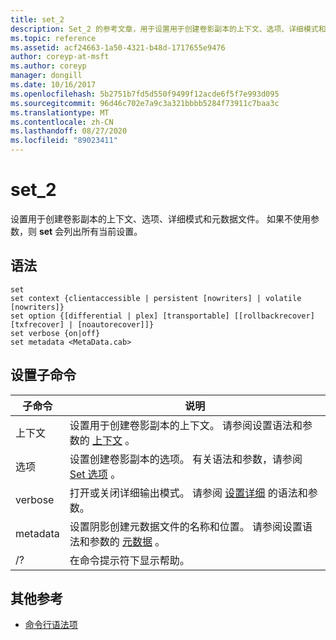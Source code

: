```yaml
---
title: set_2
description: Set_2 的参考文章，用于设置用于创建卷影副本的上下文、选项、详细模式和元数据文件。
ms.topic: reference
ms.assetid: acf24663-1a50-4321-b48d-1717655e9476
author: coreyp-at-msft
ms.author: coreyp
manager: dongill
ms.date: 10/16/2017
ms.openlocfilehash: 5b2751b7fd5d550f9499f12acde6f5f7e993d095
ms.sourcegitcommit: 96d46c702e7a9c3a321bbbb5284f73911c7baa3c
ms.translationtype: MT
ms.contentlocale: zh-CN
ms.lasthandoff: 08/27/2020
ms.locfileid: "89023411"
---
```

# <a name="set_2"></a>set_2

设置用于创建卷影副本的上下文、选项、详细模式和元数据文件。 如果不使用参数，则 **set** 会列出所有当前设置。

## <a name="syntax"></a>语法

```
set
set context {clientaccessible | persistent [nowriters] | volatile [nowriters]}
set option {[differential | plex] [transportable] [[rollbackrecover] [txfrecover] | [noautorecover]]}
set verbose {on|off}
set metadata <MetaData.cab>
```

## <a name="set-sub-commands"></a>设置子命令

|子命令|说明|
|-----------|-----------|
|上下文|设置用于创建卷影副本的上下文。 请参阅设置语法和参数的 [上下文](set-context.md) 。|
|选项|设置创建卷影副本的选项。 有关语法和参数，请参阅 [Set 选项](set-option.md) 。|
|verbose|打开或关闭详细输出模式。 请参阅 [设置详细](set-verbose.md) 的语法和参数。|
|metadata|设置阴影创建元数据文件的名称和位置。 请参阅设置语法和参数的 [元数据](set-metadata.md) 。|
|/?|在命令提示符下显示帮助。|

## <a name="additional-references"></a>其他参考

- [命令行语法项](command-line-syntax-key.md)